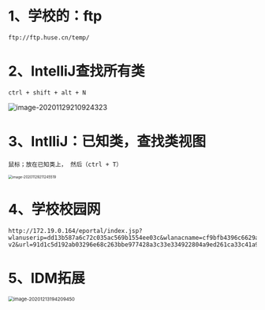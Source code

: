 # 1、学校的：ftp

```
ftp://ftp.huse.cn/temp/
```



# 2、IntelliJ查找所有类

~~~
ctrl + shift + alt + N
~~~

![image-20201129210924323](https://gitee.com/sheep-are-flying-in-the-sky/my-picture/raw/master/picture3/image-20201129210924323.png)



# 3、IntlliJ：已知类，查找类视图

~~~
鼠标；放在已知类上， 然后（ctrl + T）
~~~

<img src="https://gitee.com/sheep-are-flying-in-the-sky/my-picture/raw/master/picture3/image-20201129211245519.png" alt="image-20201129211245519" style="zoom:50%;" />

# 4、学校校园网

~~~
http://172.19.0.164/eportal/index.jsp?wlanuserip=dd13b587a6c72c035ac569b1554ee03c&wlanacname=cf9bfb4396c6629a&ssid=&nasip=cc011cb430109f1b1aa9181fc6c9267e&snmpagentip=&mac=f57e5deba22be37341e6cb6829f00bc6&t=wireless-v2&url=91d1c5d192ab03296e68c263bbe977428a3c33e334922804a9ed261ca33c41a9c5bee281e0ff7ff0&apmac=&nasid=cf9bfb4396c6629a&vid=4a857f66edb77b15&port=898b07937ec6d9ad&nasportid=371f31a161638b69c657c193f375c599d592cd2df363b83d508d67f40437b2b2
~~~



# 5、IDM拓展

<img src="https://gitee.com/sheep-are-flying-in-the-sky/my-picture/raw/master/picture4/image-20201213194209450.png" alt="image-20201213194209450" style="zoom: 67%;" />